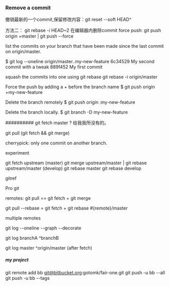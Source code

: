 ### Remove a commit
  撤销最新的一个commit,保留修改内容：git reset --soft HEAD^

  方法二：
    git rebase -i HEAD~2  在编辑器内删除commit
    force push: git push origin +master | git push --force


list the commits on your branch that have been made since the last commit on origin/master.

$ git log --oneline origin/master..my-new-feature
6c34529 My second commit with a tweak
889f452 My first commit


squash the commits into one using git rebase
git rebase -i origin/master


Force the push by adding a + before the branch name
$ git push origin +my-new-feature

Delete the branch remotely
$ git push origin :my-new-feature

Delete the branch locally.
$ git branch -D my-new-feature




##########
git fetch master ?  给我我所没有的。

git pull (git fetch && git merge)


cherrypick: only one commit on another branch.

experiment


git fetch upstream
(master) git merge upstream/master  | git rebase upstream/master
(develop) git rebase master
          git rebase develop

gitref

Pro git

remotes:
  git pull == git fetch + git merge

  git pull --rebase = git fetch + git rebase #{remote}/master

  multiple remotes

git log --oneline --graph --decorate

git log branchA ^branchB

git log master ^origin/master  (after fetch)

##### my project
git remote add bb git@bitbucket.org:gotomk/fair-one.git
git push -u bb --all
git push -u bb --tags
